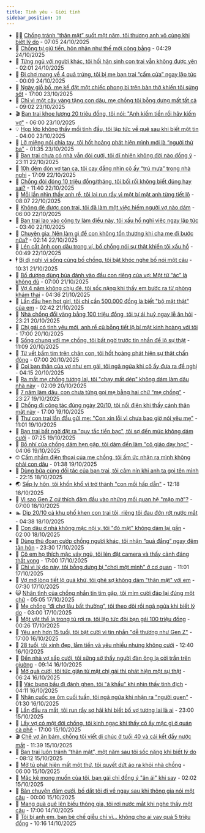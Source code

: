```yaml
---
title: Tình yêu - Giới tính
sidebar_position: 10
---
```


<!-- dantri-tinh-yeu-gioi-tinh:START -->
- 👨‍🏫 [Chồng tránh “thân mật” suốt một năm, tôi thương anh vô cùng khi biết lý do](https://dantri.com.vn/tinh-yeu-gioi-tinh/chong-tranh-than-mat-suot-mot-nam-toi-thuong-anh-vo-cung-khi-biet-ly-do-20251023174641537.htm) - 07:05 24/10/2025
- 🦣 [Chồng tự giữ tiền, hôn nhân như thế mới công bằng](https://dantri.com.vn/tinh-yeu-gioi-tinh/chong-tu-giu-tien-hon-nhan-nhu-the-moi-cong-bang-20251024084205190.htm) - 04:29 24/10/2025
- 🔭 [Từng ngủ với người khác, tôi hối hận sinh con trai vẫn không được yên](https://dantri.com.vn/tinh-yeu-gioi-tinh/tung-ngu-voi-nguoi-khac-toi-hoi-han-sinh-con-trai-van-khong-duoc-yen-20251024072127116.htm) - 02:01 24/10/2025
- 🧐 [Đi chợ mang về 4 quả trứng, tôi bị mẹ bạn trai “cấm cửa” ngay lập tức](https://dantri.com.vn/tinh-yeu-gioi-tinh/di-cho-mang-ve-4-qua-trung-toi-bi-me-ban-trai-cam-cua-ngay-lap-tuc-20251024070912900.htm) - 00:09 24/10/2025
- 🫶 [Ngày giỗ bố, mẹ kế đặt một chiếc phong bì trên bàn thờ khiến tôi sửng sốt](https://dantri.com.vn/tinh-yeu-gioi-tinh/ngay-gio-bo-me-ke-dat-mot-chiec-phong-bi-tren-ban-tho-khien-toi-sung-sot-20251023192658724.htm) - 17:00 23/10/2025
- 💃 [Chỉ vì một cây vàng tặng con dâu, mẹ chồng tôi bỗng dưng mất tất cả](https://dantri.com.vn/tinh-yeu-gioi-tinh/chi-vi-mot-cay-vang-tang-con-dau-me-chong-toi-bong-dung-mat-tat-ca-20251023111833751.htm) - 09:02 23/10/2025
- 🎬 [Bạn trai khoe lương 20 triệu đồng, tôi nói: &quot;Anh kiếm tiền rồi hãy kiếm vợ&quot;](https://dantri.com.vn/tinh-yeu-gioi-tinh/ban-trai-khoe-luong-20-trieu-dong-toi-noi-anh-kiem-tien-roi-hay-kiem-vo-20251023103857324.htm) - 06:00 23/10/2025
- 💡 [Họp lớp không thấy mối tình đầu, tôi lập tức về quê sau khi biết một tin](https://dantri.com.vn/tinh-yeu-gioi-tinh/hop-lop-khong-thay-moi-tinh-dau-toi-lap-tuc-ve-que-sau-khi-biet-mot-tin-20251023082237997.htm) - 04:00 23/10/2025
- 🙉 [Lỡ miệng nói chia tay, tôi hốt hoảng phát hiện mình mới là “người thứ ba&quot;](https://dantri.com.vn/tinh-yeu-gioi-tinh/lo-mieng-noi-chia-tay-toi-hot-hoang-phat-hien-minh-moi-la-nguoi-thu-ba-20251022180154508.htm) - 01:35 23/10/2025
- 🚦 [Bạn trai chưa có nhà vẫn đòi cưới, tôi dĩ nhiên không đời nào đồng ý](https://dantri.com.vn/tinh-yeu-gioi-tinh/ban-trai-chua-co-nha-van-doi-cuoi-toi-di-nhien-khong-doi-nao-dong-y-20251023004433576.htm) - 23:11 22/10/2025
- 🥸 [10h đêm đón vợ tan ca, tôi cay đắng nhìn cô ấy “trú mưa” trong nhà nghỉ](https://dantri.com.vn/tinh-yeu-gioi-tinh/10h-dem-don-vo-tan-ca-toi-cay-dang-nhin-co-ay-tru-mua-trong-nha-nghi-20251022152216544.htm) - 17:09 22/10/2025
- 🤡 [Chồng đòi đóng 10 triệu đồng/tháng, tôi bối rối không biết đúng hay sai?](https://dantri.com.vn/tinh-yeu-gioi-tinh/chong-doi-dong-10-trieu-dongthang-toi-boi-roi-khong-biet-dung-hay-sai-20251022171456031.htm) - 11:40 22/10/2025
- 🦩 [Mỗi lần nhìn thấy anh rể, tôi lại run rẩy vì một bí mật anh từng tiết lộ](https://dantri.com.vn/tinh-yeu-gioi-tinh/moi-lan-nhin-thay-anh-re-toi-lai-run-ray-vi-mot-bi-mat-anh-tung-tiet-lo-20251022114319679.htm) - 08:07 22/10/2025
- 🤡 [Không đẻ được con trai, tôi đã làm một việc hiếm người vợ nào dám](https://dantri.com.vn/tinh-yeu-gioi-tinh/khong-de-duoc-con-trai-toi-da-lam-mot-viec-hiem-nguoi-vo-nao-dam-20251022105808878.htm) - 06:00 22/10/2025
- 🌊 [Bạn trai lao vào công ty làm điều này, tôi xấu hổ nghỉ việc ngay lập tức](https://dantri.com.vn/tinh-yeu-gioi-tinh/ban-trai-lao-vao-cong-ty-lam-dieu-nay-toi-xau-ho-nghi-viec-ngay-lap-tuc-20251019115624792.htm) - 03:40 22/10/2025
- 🐘 [Chuyên gia: Nên làm gì để con không tổn thương khi cha mẹ đi bước nữa?](https://dantri.com.vn/tinh-yeu-gioi-tinh/chuyen-gia-nen-lam-gi-de-con-khong-ton-thuong-khi-cha-me-di-buoc-nua-20251021171933934.htm) - 02:14 22/10/2025
- 🚀 [Lén cất ảnh con dâu trong ví, bố chồng nói sự thật khiến tôi xấu hổ](https://dantri.com.vn/tinh-yeu-gioi-tinh/len-cat-anh-con-dau-trong-vi-bo-chong-noi-su-that-khien-toi-xau-ho-20251021100054961.htm) - 00:49 22/10/2025
- 🕴 [Bị dị nghị vì sống cùng bố chồng, tôi bật khóc nghe bố nói một câu](https://dantri.com.vn/tinh-yeu-gioi-tinh/bi-di-nghi-vi-song-cung-bo-chong-toi-bat-khoc-nghe-bo-noi-mot-cau-20251021093220935.htm) - 10:31 21/10/2025
- 🚀 [Bố dượng dùng búa đánh vào đầu con riêng của vợ: Một từ “ác” là không đủ](https://dantri.com.vn/tinh-yeu-gioi-tinh/bo-duong-dung-bua-danh-vao-dau-con-rieng-cua-vo-mot-tu-ac-la-khong-du-20251021113629462.htm) - 07:00 21/10/2025
- 👺 [Vợ 4 năm không chịu đẻ, tôi sốc nặng khi thấy em bước ra từ phòng khám thai](https://dantri.com.vn/tinh-yeu-gioi-tinh/vo-4-nam-khong-chiu-de-toi-soc-nang-khi-thay-em-buoc-ra-tu-phong-kham-thai-20251021024258762.htm) - 04:36 21/10/2025
- 💄 [Lần đầu hẹn hot girl, tôi chỉ cần 500.000 đồng là biết &quot;bộ mặt thật&quot; của em](https://dantri.com.vn/tinh-yeu-gioi-tinh/lan-dau-hen-hot-girl-toi-chi-can-500000-dong-la-biet-bo-mat-that-cua-em-20251021094130352.htm) - 02:42 21/10/2025
- 🌊 [Nhà chồng đổi vàng bằng 100 triệu đồng, tôi tự ái huỷ ngay lễ ăn hỏi](https://dantri.com.vn/tinh-yeu-gioi-tinh/nha-chong-doi-vang-bang-100-trieu-dong-toi-tu-ai-huy-ngay-le-an-hoi-20251020223938572.htm) - 23:21 20/10/2025
- 🚦 [Chị gái có tình yêu mới, anh rể cũ bỗng tiết lộ bí mật kinh hoàng với tôi](https://dantri.com.vn/tinh-yeu-gioi-tinh/chi-gai-co-tinh-yeu-moi-anh-re-cu-bong-tiet-lo-bi-mat-kinh-hoang-voi-toi-20251020222314998.htm) - 17:00 20/10/2025
- 👹 [Sống chung với mẹ chồng, tôi bất ngờ trước tin nhắn để lộ sự thật](https://dantri.com.vn/tinh-yeu-gioi-tinh/song-chung-voi-me-chong-toi-bat-ngo-truoc-tin-nhan-de-lo-su-that-20251020114732430.htm) - 11:09 20/10/2025
- 🚀 [Từ vết bầm tím trên chân con, tôi hốt hoảng phát hiện sự thật chấn động](https://dantri.com.vn/tinh-yeu-gioi-tinh/tu-vet-bam-tim-tren-chan-con-toi-hot-hoang-phat-hien-su-that-chan-dong-20251020123204015.htm) - 07:00 20/10/2025
- 🌁 [Coi bạn thân của vợ như em gái, tôi ngã ngửa khi cô ấy đưa ra đề nghị](https://dantri.com.vn/tinh-yeu-gioi-tinh/coi-ban-than-cua-vo-nhu-em-gai-toi-nga-ngua-khi-co-ay-dua-ra-de-nghi-20251020105152894.htm) - 04:15 20/10/2025
- 🧰 [Ra mắt mẹ chồng tương lai, tôi &quot;chạy mất dép&quot; không dám làm dâu nhà này](https://dantri.com.vn/tinh-yeu-gioi-tinh/ra-mat-me-chong-tuong-lai-toi-chay-mat-dep-khong-dam-lam-dau-nha-nay-20251020024419490.htm) - 02:09 20/10/2025
- 🦅 [7 năm làm dâu, con chưa từng gọi mẹ bằng hai chữ “mẹ chồng”](https://dantri.com.vn/tinh-yeu-gioi-tinh/7-nam-lam-dau-con-chua-tung-goi-me-bang-hai-chu-me-chong-20251019201406957.htm) - 23:27 19/10/2025
- 🌈 [Chồng đi công tác đúng ngày 20/10, tôi nổi điên khi thấy cảnh thân mật này](https://dantri.com.vn/tinh-yeu-gioi-tinh/chong-di-cong-tac-dung-ngay-2010-toi-noi-dien-khi-thay-canh-than-mat-nay-20251019132111307.htm) - 17:00 19/10/2025
- 🌋 [Thư con trai lần đầu gửi mẹ: &quot;Con xin lỗi vì chưa bao giờ nói yêu mẹ&quot;](https://dantri.com.vn/tinh-yeu-gioi-tinh/thu-con-trai-lan-dau-gui-me-con-xin-loi-vi-chua-bao-gio-noi-yeu-me-20251019110221657.htm) - 11:01 19/10/2025
- 👺 [Bạn trai bất ngờ đặt ra &quot;quy tắc tiền bạc&quot;, tôi sợ đến mức không dám cưới](https://dantri.com.vn/tinh-yeu-gioi-tinh/ban-trai-bat-ngo-dat-ra-quy-tac-tien-bac-toi-so-den-muc-khong-dam-cuoi-20251016103507508.htm) - 07:25 19/10/2025
- 🎃 [Bồ nhí của chồng dám hẹn gặp, tôi dám đến làm &quot;cô giáo dạy học&quot;](https://dantri.com.vn/tinh-yeu-gioi-tinh/bo-nhi-cua-chong-dam-hen-gap-toi-dam-den-lam-co-giao-day-hoc-20251019082947368.htm) - 04:06 19/10/2025
- 🤓 [Cầm nhầm điện thoại của mẹ chồng, tôi ấm ức nhận ra mình không phải con dâu](https://dantri.com.vn/tinh-yeu-gioi-tinh/cam-nham-dien-thoai-cua-me-chong-toi-am-uc-nhan-ra-minh-khong-phai-con-dau-20251018233520789.htm) - 01:38 19/10/2025
- 🤠 [Dùng bữa cùng đối tác của bạn trai, tôi câm nín khi anh ta gọi tên mình](https://dantri.com.vn/tinh-yeu-gioi-tinh/dung-bua-cung-doi-tac-cua-ban-trai-toi-cam-nin-khi-anh-ta-goi-ten-minh-20251018130746985.htm) - 22:15 18/10/2025
- 🌏 [Sếp ly hôn, tôi khốn khổ vì trở thành &quot;con mồi hấp dẫn&quot;](https://dantri.com.vn/tinh-yeu-gioi-tinh/sep-ly-hon-toi-khon-kho-vi-tro-thanh-con-moi-hap-dan-20251018131525168.htm) - 12:18 18/10/2025
- 🚀 [Vì sao Gen Z cứ thích đâm đầu vào những mối quan hệ &quot;mập mờ&quot;?](https://dantri.com.vn/tinh-yeu-gioi-tinh/vi-sao-gen-z-cu-thich-dam-dau-vao-nhung-moi-quan-he-map-mo-20251018122802484.htm) - 07:00 18/10/2025
- 🏊 [Dịp 20/10 cả khu phố khen con trai tôi, riêng tôi đau đớn rớt nước mắt](https://dantri.com.vn/tinh-yeu-gioi-tinh/dip-2010-ca-khu-pho-khen-con-trai-toi-rieng-toi-dau-don-rot-nuoc-mat-20251017174057505.htm) - 04:38 18/10/2025
- 🦒 [Con dâu ở nhà không mặc nội y, tôi &quot;đỏ mặt&quot; không dám lại gần](https://dantri.com.vn/tinh-yeu-gioi-tinh/con-dau-o-nha-khong-mac-noi-y-toi-do-mat-khong-dam-lai-gan-20251016152247684.htm) - 02:00 18/10/2025
- 💂 [Dùng thủ đoạn cướp chồng người khác, tôi nhận “quả đắng” ngay đêm tân hôn](https://dantri.com.vn/tinh-yeu-gioi-tinh/dung-thu-doan-cuop-chong-nguoi-khac-toi-nhan-qua-dang-ngay-dem-tan-hon-20251017233214484.htm) - 23:30 17/10/2025
- 💫 [Cô em họ thích mặc váy ngủ, tôi lén đặt camera và thấy cảnh đáng thất vọng](https://dantri.com.vn/tinh-yeu-gioi-tinh/co-em-ho-thich-mac-vay-ngu-toi-len-dat-camera-va-thay-canh-dang-that-vong-20251017194914446.htm) - 17:00 17/10/2025
- 🧠 [Chỉ vì lý do này, tôi bỗng dưng bị &quot;chơi một mình&quot; ở cơ quan](https://dantri.com.vn/tinh-yeu-gioi-tinh/chi-vi-ly-do-nay-toi-bong-dung-bi-choi-mot-minh-o-co-quan-20251017162111993.htm) - 11:01 17/10/2025
- 🎡 [Vợ mở lòng tiết lộ quá khứ, tôi ghê sợ không dám &quot;thân mật&quot; với em](https://dantri.com.vn/tinh-yeu-gioi-tinh/vo-mo-long-tiet-lo-qua-khu-toi-ghe-so-khong-dam-than-mat-voi-em-20251017141850889.htm) - 07:30 17/10/2025
- 😺 [Nhân tình của chồng nhắn tin tìm gặp, tôi mỉm cười đáp lại đúng một chữ](https://dantri.com.vn/tinh-yeu-gioi-tinh/nhan-tinh-cua-chong-nhan-tin-tim-gap-toi-mim-cuoi-dap-lai-dung-mot-chu-20251016144332683.htm) - 05:05 17/10/2025
- 🥰 [Mẹ chồng “đi chợ lâu bất thường”, tôi theo dõi rồi ngã ngửa khi biết lý do](https://dantri.com.vn/tinh-yeu-gioi-tinh/me-chong-di-cho-lau-bat-thuong-toi-theo-doi-roi-nga-ngua-khi-biet-ly-do-20251017095917072.htm) - 03:00 17/10/2025
- 🐲 [Một vật thể lạ trong tủ rơi ra, tôi lập tức đòi bạn gái 100 triệu đồng](https://dantri.com.vn/tinh-yeu-gioi-tinh/mot-vat-the-la-trong-tu-roi-ra-toi-lap-tuc-doi-ban-gai-100-trieu-dong-20251016195100469.htm) - 00:26 17/10/2025
- 🌝 [Yêu anh hơn 15 tuổi, tôi bật cười vì tin nhắn &quot;dễ thương như Gen Z&quot;](https://dantri.com.vn/tinh-yeu-gioi-tinh/yeu-anh-hon-15-tuoi-toi-bat-cuoi-vi-tin-nhan-de-thuong-nhu-gen-z-20251016173454575.htm) - 17:00 16/10/2025
- 🐲 [28 tuổi, tôi xinh đẹp, lắm tiền và yêu nhiều nhưng không cưới](https://dantri.com.vn/tinh-yeu-gioi-tinh/28-tuoi-toi-xinh-dep-lam-tien-va-yeu-nhieu-nhung-khong-cuoi-20251016170723885.htm) - 12:40 16/10/2025
- 📝 [Đến nhà vợ sắp cưới, tôi sững sờ thấy người đàn ông lạ cởi trần trên giường](https://dantri.com.vn/tinh-yeu-gioi-tinh/den-nha-vo-sap-cuoi-toi-sung-so-thay-nguoi-dan-ong-la-coi-tran-tren-giuong-20251015125906003.htm) - 09:14 16/10/2025
- 🦏 [Mở quà cưới, tôi tức giận từ mặt chị gái thì phát hiện một sự thật](https://dantri.com.vn/tinh-yeu-gioi-tinh/mo-qua-cuoi-toi-tuc-gian-tu-mat-chi-gai-thi-phat-hien-mot-su-that-20251015212554516.htm) - 06:24 16/10/2025
- 🧑‍🏫 [Vác bụng bầu đi đánh ghen, tôi &quot;á khẩu&quot; khi nhìn thấy tình địch](https://dantri.com.vn/tinh-yeu-gioi-tinh/vac-bung-bau-di-danh-ghen-toi-a-khau-khi-nhin-thay-tinh-dich-20251015230405946.htm) - 04:11 16/10/2025
- 🦍 [Nhận cuốc xe ôm cuối tuần, tôi ngã ngửa khi nhận ra &quot;người quen&quot;](https://dantri.com.vn/tinh-yeu-gioi-tinh/nhan-cuoc-xe-om-cuoi-tuan-toi-nga-ngua-khi-nhan-ra-nguoi-quen-20251015160522608.htm) - 01:30 16/10/2025
- 🌋 [Lần đầu ra mắt, tôi run rẩy sợ hãi khi biết bố vợ tương lai là ai](https://dantri.com.vn/tinh-yeu-gioi-tinh/lan-dau-ra-mat-toi-run-ray-so-hai-khi-biet-bo-vo-tuong-lai-la-ai-20251015224712326.htm) - 23:00 15/10/2025
- 💯 [Lấy vợ có một đời chồng, tôi kinh ngạc khi thấy cô ấy mặc gì ở quán cà phê](https://dantri.com.vn/tinh-yeu-gioi-tinh/lay-vo-co-mot-doi-chong-toi-kinh-ngac-khi-thay-co-ay-mac-gi-o-quan-ca-phe-20251014105953031.htm) - 17:00 15/10/2025
- 🎬 [Chê vợ ăn bám, chồng tôi viết di chúc ở tuổi 40 và cái kết đầy nước mắt](https://dantri.com.vn/tinh-yeu-gioi-tinh/che-vo-an-bam-chong-toi-viet-di-chuc-o-tuoi-40-va-cai-ket-day-nuoc-mat-20251015183616831.htm) - 11:39 15/10/2025
- 📝 [Bạn trai luôn tránh “thân mật”, một năm sau tôi sốc nặng khi biết lý do](https://dantri.com.vn/tinh-yeu-gioi-tinh/ban-trai-luon-tranh-than-mat-mot-nam-sau-toi-soc-nang-khi-biet-ly-do-20251015141531513.htm) - 08:12 15/10/2025
- 🧐 [Mở tủ phát hiện mất một thứ, tôi quyết dứt áo ra khỏi nhà chồng](https://dantri.com.vn/tinh-yeu-gioi-tinh/mo-tu-phat-hien-mat-mot-thu-toi-quyet-dut-ao-ra-khoi-nha-chong-20251014204840330.htm) - 06:00 15/10/2025
- 🤠 [Mặc kệ mong muốn của tôi, bạn gái chỉ đồng ý &quot;ân ái&quot; khi say](https://dantri.com.vn/tinh-yeu-gioi-tinh/mac-ke-mong-muon-cua-toi-ban-gai-chi-dong-y-an-ai-khi-say-20251015080613157.htm) - 02:02 15/10/2025
- 💼 [Bàn chuyện đám cưới, bố dắt tôi đi về ngay sau khi thông gia nói một câu](https://dantri.com.vn/tinh-yeu-gioi-tinh/ban-chuyen-dam-cuoi-bo-dat-toi-di-ve-ngay-sau-khi-thong-gia-noi-mot-cau-20251009015742630.htm) - 00:00 15/10/2025
- 💪 [Mang quà quê lên biếu thông gia, tôi rơi nước mắt khi nghe thấy một câu](https://dantri.com.vn/tinh-yeu-gioi-tinh/mang-qua-que-len-bieu-thong-gia-toi-roi-nuoc-mat-khi-nghe-thay-mot-cau-20251014191859095.htm) - 17:00 14/10/2025
- 💂 [Tôi bị anh em, bạn bè chế giễu chỉ vì... không cho ai vay quá 5 triệu đồng](https://dantri.com.vn/tinh-yeu-gioi-tinh/toi-bi-anh-em-ban-be-che-gieu-chi-vi-khong-cho-ai-vay-qua-5-trieu-dong-20251014160724439.htm) - 10:16 14/10/2025<!-- dantri-tinh-yeu-gioi-tinh:END -->
